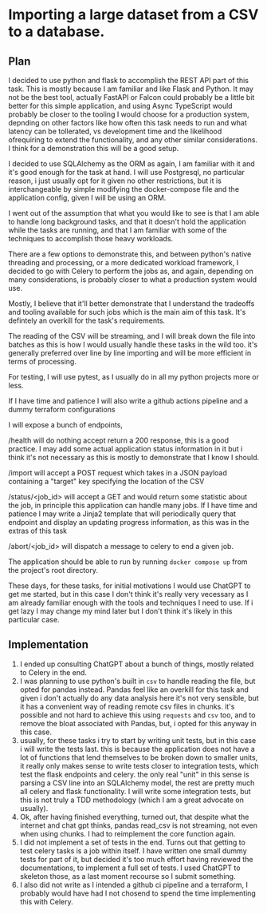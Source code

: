 # Importing a large dataset from a CSV to a database.

## Plan

I decided to use python and flask to accomplish the REST API part of this task.
This is mostly because I am familiar and like Flask and Python. 
It may not be the best tool, actually FastAPI or Falcon could probably be a little bit better for this simple application, and using Async TypeScript would probably be closer to the tooling I would choose for a production system, depnding on other factors like how often this task needs to run and what latency can be tollerated, vs development time and the likelihood ofrequiring to extend the functionality, and any other similar considerations. I think for a demonstration this will be a good setup.

I decided to use SQLAlchemy as the ORM as again, I am familiar with it and it's good enough for the task at hand. I will use Postgresql, no particular reason, i just usually opt for it given no other restrictions, but it is interchangeable by simple modifying the docker-compose file and the application config, given I will be using an ORM.

I went out of the assumption that what you would like to see is that I am able to handle long background tasks, and that it doesn't hold the application while the tasks are running, and that I am familiar with some of the techniques to accomplish those heavy workloads. 

There are a few options to demonstrate this, and between python's native threading and processing, or a more dedicated workload framework, I decided to go with Celery to perform the jobs as, and again, depending on many considerations, is probably closer to what a production system would use. 

Mostly, I believe that it'll better demonstrate that I understand the tradeoffs and tooling available for such jobs which is the main aim of this task. It's defintely an overkill for the task's requirements.

The reading of the CSV will be streaming, and I will break down the file into batches as this is how I would usually handle these tasks in the wild too. it's generally preferred over line by line importing and will be more efficient in terms of processing.

For testing, I will use pytest, as I usually do in all my python projects more or less.

If I have time and patience I will also write a github actions pipeline and a dummy terraform configurations

I will expose a bunch of endpoints, 

/health will do nothing accept return a 200 response, this is a good practice. I may add some actual application status information in it but i think it's not necessary as this is mostly to demonstrate that I know I should.

/import will accept a POST request which takes in a JSON payload containing a "target" key specifying the location of the CSV

/status/<job_id> will accept a GET and would return some statistic about the job, in principle this application can handle many jobs. If I have time and patience I may write a Jinja2 template that will periodically query that endpoint and display an updating progress information, as this was in the extras of this task

/abort/<job_id> will dispatch a message to celery to end a given job.

The application should be able to run by running `docker compose up` from the project's root directory.

These days, for these tasks, for initial motivations I would use ChatGPT to get me started, but in this case I don't think it's really very vecessary as I am already familiar enough with the tools and techniques I need to use. If i get lazy I may change my mind later but I don't think it's likely in this particular case.

## Implementation

1. I ended up consulting ChatGPT about a bunch of things, mostly related to Celery in the end.
2. I was planning to use python's built in `csv` to handle reading the file, but opted for pandas instead. Pandas feel like an overkill for this task and given i don't actually do any data analysis here it's not very sensible, but it has a convenient way of reading remote csv files in chunks. it's possible and not hard to achieve this using `requests` and `csv` too, and to remove the bloat associated with Pandas, but, i opted for this anyway in this case.
3. usually, for these tasks i try to start by writing unit tests, but in this case i will write the tests last. this is because the application does not have a lot of functions that lend themselves to be broken down to smaller units, it really only makes sense to write tests closer to integration tests, which test the flask endpoints and celery. the only real "unit" in this sense is parsing a CSV line into an SQLAlchemy model, the rest are pretty much all celery and flask functionality. I will write some integration tests, but this is not truly a TDD methodology (which I am a great advocate on usually).
4. Ok, after having finished everything, turned out, that despite what the internet and chat gpt thinks, pandas read_csv is not streaming, not even when using chunks. I had to reimplement the core function again. 
5. I did not implement a set of tests in the end. Turns out that getting to test celery tasks is a job within itself. I have written one small dummy tests for part of it, but decided it's too much effort having reviewed the documentations, to implement a full set of tests. I used ChatGPT to skeleton those, as a last moment recourse so I submit something.
6. I also did not write as I intended a github ci pipeline and a terraform, I probably would have had I not chosend to spend the time implementing this with Celery.
